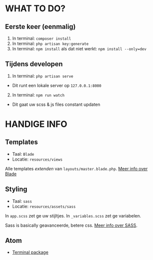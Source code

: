 # WHAT TO DO?

## Eerste keer (eenmalig)

1. In terminal: `composer install`
2. In terminal: `php artisan key:generate`
3. In terminal: `npm install` als dat niet werkt: `npm install --only=dev`

## Tijdens developen

1. In terminal: `php artisan serve`
  - Dit runt een lokale server op `127.0.0.1:8000`
2. In terminal: `npm run watch`
  - Dit gaat uw scss & js files constant updaten

# HANDIGE INFO

## Templates
- Taal: `Blade`
- Locatie: `resources/views`

Alle templates _extenden_ van `layouts/master.blade.php`.
[Meer info over Blade](https://laravel.com/docs/5.6/blade)

## Styling
- Taal: `sass`
- Locatie: `resources/assets/sass`

In `app.scss` zet ge uw stijltjes.
In `_variables.scss` zet ge variabelen.

Sass is basically geavanceerde, betere css. [Meer info over SASS](https://sass-lang.com/guide).

## Atom
  - [Terminal package](https://atom.io/packages/platformio-ide-terminal)
